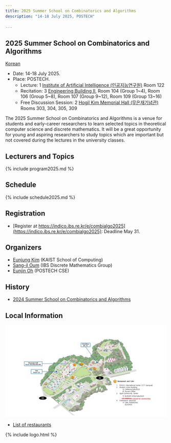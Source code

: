 ```yaml
---
title: 2025 Summer School on Combinatorics and Algorithms
description: "14-18 July 2025, POSTECH"

--- 
```

## 2025 Summer School on Combinatorics and Algorithms

[Korean](/)

<div id="map"></div>
<script language="javascript">
var map = L.map('map').setView([36.011,129.3222], 17);
L.tileLayer('https://{s}.tile.openstreetmap.de/{z}/{x}/{y}.png', {
    maxZoom: 19,
    attribution: '&copy; <a href="https://www.openstreetmap.org/copyright">OpenStreetMap</a> contributors'
}).addTo(map);
L.control.scale().addTo(map);
function pm(label, lat, long, title,link) {
    var myIcon=L.divIcon({className:"mi", html:label });
    L.marker([lat, long],{icon:myIcon}).addTo(map)
    .bindPopup('<b><a href="'+link+'" target=_new>'+title+'</a></b>');
}
pm(1, 36.010656, 129.321426, '인공지능연구원', 'https://naver.me/xY47CR3o');
pm(2, 36.012041, 129.322353, '무은재기념관', 'https://naver.me/xyTaSNCN');
pm(3, 36.012041, 129.321994, 'Engineering Building II', 'https://naver.me/5qD7jmvo');

</script>

- Date: 14-18 July 2025.
- Place: POSTECH.
  - Lecture: <span class="mi">1</span> [Institute of Artificial Intelligence (인공지능연구원)](https://naver.me/xY47CR3o) Room 122
  - Recitation: <span class="mi">3</span> [Engineering Building II](https://naver.me/5qD7jmvo), Room 104 (Group 1~4), Room 106 (Group 5~8), Room 107 (Group 9~12), Room 109 (Group 13~16)
  - Free Discussion Session: <span class="mi">2</span> [Hogil Kim Memorial Hall (무은재기념관)](https://naver.me/xyTaSNCN) Rooms 303, 304, 305, 309

The 2025 Summer School on Combinatorics and Algorithms is a venue for students and early-career researchers to learn selected topics in theoretical computer science and discrete mathematics. 
It will be a great opportunity for young and aspiring researchers to study topics which are important but not covered during the lectures in the university classes.


Lecturers and Topics
---------------------
{% include program2025.md %}
  
Schedule
---------------------  
{% include schedule2025.md %}

  
Registration
--------------------- 
- [Register at https://indico.ibs.re.kr/e/combialgo2025](https://indico.ibs.re.kr/e/combialgo2025): Deadline May 31.

## Organizers

- [Eunjung Kim](https://ssimplexity.github.io) (KAIST School of Computing)
- [Sang-il Oum](https://dimag.ibs.re.kr/home/sangil/) (IBS Discrete Mathematics Group)
- [Eunjin Oh](https://sites.google.com/view/eunjinoh/) (POSTECH CSE)

## History
- [2024 Summer School on Combinatorics and Algorithms](/2024/en/)


## Local Information 
![POSTECH Campus Map](/assets/postechmap2025en.png)

- [List of restaurants](/assets/pdf/restaurants2025en.pdf)


{% include logo.html %}

